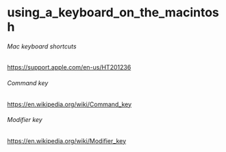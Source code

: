 # using_a_keyboard_on_the_macintosh

###### Mac keyboard shortcuts
https://support.apple.com/en-us/HT201236

###### Command key
https://en.wikipedia.org/wiki/Command_key

###### Modifier key
https://en.wikipedia.org/wiki/Modifier_key
